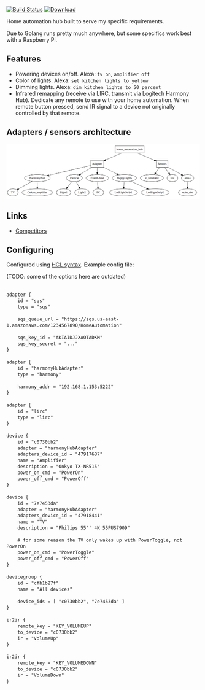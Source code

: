 [![Build Status](https://img.shields.io/travis/function61/hautomo.svg?style=for-the-badge)](https://travis-ci.org/function61/hautomo)
[![Download](https://img.shields.io/bintray/v/function61/dl/hautomo.svg?style=for-the-badge&label=Download)](https://bintray.com/function61/dl/hautomo/_latestVersion#files)

Home automation hub built to serve my specific requirements.

Due to Golang runs pretty much anywhere, but some specifics work best with a Raspberry Pi.


Features
--------

- Powering devices on/off. Alexa: `tv on`, `amplifier off`
- Color of lights. Alexa: `set kitchen lights to yellow`
- Dimming lights. Alexa: `dim kitchen lights to 50 percent`
- Infrared remapping (receive via LIRC, transmit via Logitech Harmony Hub).
  Dedicate any remote to use with your home automation. When remote button pressed,
  send IR signal to a device not originally controlled by that remote.


Adapters / sensors architecture
-------------------------------

![](docs/graph.png)


Links
-----

- [Competitors](docs/competitors.md)


Configuring
-----------

Configured using [HCL syntax](https://www.terraform.io/docs/configuration/syntax.html). Example config file:

(TODO: some of the options here are outdated)

```

adapter {
	id = "sqs"
	type = "sqs"

	sqs_queue_url = "https://sqs.us-east-1.amazonaws.com/1234567890/HomeAutomation"

	sqs_key_id = "AKIAIDJJXAOTADKM"
	sqs_key_secret = "..."
}

adapter {
	id = "harmonyHubAdapter"
	type = "harmony"

	harmony_addr = "192.168.1.153:5222"
}

adapter {
	id = "lirc"
	type = "lirc"
}

device {
	id = "c0730bb2"
	adapter = "harmonyHubAdapter"
	adapters_device_id = "47917687"
	name = "Amplifier"
	description = "Onkyo TX-NR515"
	power_on_cmd = "PowerOn"
	power_off_cmd = "PowerOff"
}

device {
	id = "7e7453da"
	adapter = "harmonyHubAdapter"
	adapters_device_id = "47918441"
	name = "TV"
	description = "Philips 55'' 4K 55PUS7909"

	# for some reason the TV only wakes up with PowerToggle, not PowerOn
	power_on_cmd = "PowerToggle"
	power_off_cmd = "PowerOff"
}

devicegroup {
	id = "cfb1b27f"
	name = "All devices"

	device_ids = [ "c0730bb2", "7e7453da" ]
}

ir2ir {
	remote_key = "KEY_VOLUMEUP"
	to_device = "c0730bb2"
	ir = "VolumeUp"
}

ir2ir {
	remote_key = "KEY_VOLUMEDOWN"
	to_device = "c0730bb2"
	ir = "VolumeDown"
}

```
